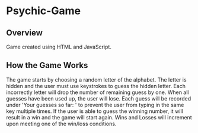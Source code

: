 # Psychic-Game

## Overview
Game created using HTML and JavaScript.


## How the Game Works
The game starts by choosing a random letter of the alphabet. The letter is hidden and the user must use keystrokes to guess the hidden letter. Each incorrectly letter will drop the number of remaining guess by one. When all guesses have been used up, the user will lose. Each guess will be recorded under 'Your guesses so far: ' to prevent the user from typing in the same key multiple times. If the user is able to guess the winning number, it will result in a win and the game will start again. Wins and Losses will increment upon meeting one of the win/loss conditions.